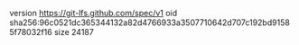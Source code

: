 version https://git-lfs.github.com/spec/v1
oid sha256:96c0521dc365344132a82d4766933a3507710642d707c192bd91585f78032f16
size 24187
